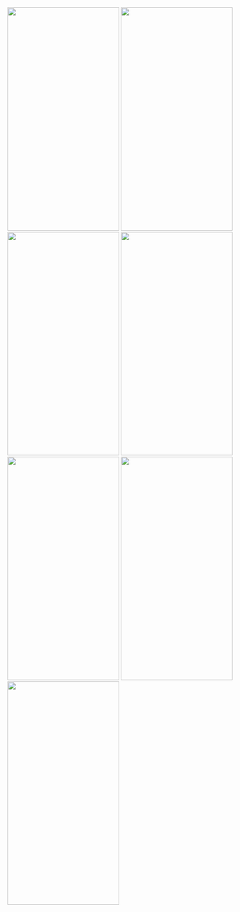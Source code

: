 <img src= "https://user-images.githubusercontent.com/113818392/196711786-4522c425-aebf-4cdc-9625-9bfe4fc0391a.jpg" height= "500" width="250">
<img src= "https://user-images.githubusercontent.com/113818392/196711849-3d167e40-0b58-45a4-b559-8292ac3873e2.jpg" height= "500" width="250">
<img src= "https://user-images.githubusercontent.com/113818392/196711891-1044cb8f-b9a4-4d47-9990-06097f98485c.jpg" height= "500" width="250">
<img src= "https://user-images.githubusercontent.com/113818392/196711948-dd37ce8b-7aea-4404-9248-f20b8594403f.jpg" height= "500" width="250">
<img src= "https://user-images.githubusercontent.com/113818392/196711993-35f33f52-a6b9-49a4-b24e-09dcd21b284f.jpg" height= "500" width="250">
<img src= "https://user-images.githubusercontent.com/113818392/196712015-855bb166-c945-4b44-bf76-da9019d8cd12.jpg" height= "500" width="250">
<img src= "https://user-images.githubusercontent.com/113818392/196712058-72761e30-23a5-481c-ad91-e1a5503afd1a.jpg" height= "500" width="250">
